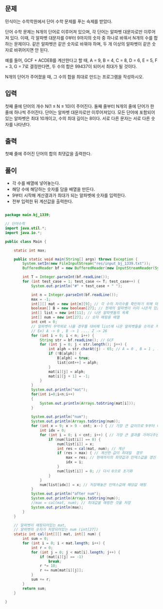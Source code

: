 문제
-----
민식이는 수학학원에서 단어 수학 문제를 푸는 숙제를 받았다.

단어 수학 문제는 N개의 단어로 이루어져 있으며, 각 단어는 알파벳 대문자로만 이루어져 있다. 
이때, 각 알파벳 대문자를 0부터 9까지의 숫자 중 하나로 바꿔서 N개의 수를 합하는 문제이다. 
같은 알파벳은 같은 숫자로 바꿔야 하며, 두 개 이상의 알파벳이 같은 숫자로 바뀌어지면 안 된다.

예를 들어, GCF + ACDEB를 계산한다고 할 때, A = 9, B = 4, C = 8, D = 6, E = 5, F = 3, G = 7로 결정한다면, 두 수의 합은 99437이 되어서 최대가 될 것이다.

N개의 단어가 주어졌을 때, 그 수의 합을 최대로 만드는 프로그램을 작성하시오.

입력
-----
첫째 줄에 단어의 개수 N(1 ≤ N ≤ 10)이 주어진다. 
둘째 줄부터 N개의 줄에 단어가 한 줄에 하나씩 주어진다. 
단어는 알파벳 대문자로만 이루어져있다. 모든 단어에 포함되어 있는 알파벳은 최대 10개이고, 수의 최대 길이는 8이다. 
서로 다른 문자는 서로 다른 숫자를 나타낸다.

출력
-----
첫째 줄에 주어진 단어의 합의 최댓값을 출력한다.

풀이
-----
* 각 수를 배열에 넣어놓는다.
* 해당 수에 해당하는 숫자를 담을 배열을 만든다.
* 9부터 시작해 계산결과가 최대가 되는 알파벳에 숫자를 입력한다.
* 전부 입력한 뒤 계산값을 출력한다.


```java

package main.bj_1339;

// 단어수학
import java.util.*;
import java.io.*;

public class Main {

	static int max;

	public static void main(String[] args) throws Exception {
		System.setIn(new FileInputStream("res/input_bj_1339.txt"));
		BufferedReader bf = new BufferedReader(new InputStreamReader(System.in));

		int T = Integer.parseInt(bf.readLine());
		for (int test_case = 1; test_case <= T; test_case++) {
			System.out.println("#" + test_case + " ");

			int n = Integer.parseInt(bf.readLine());
			max = -1;
			int[][] mat = new int[n][9]; // 각 수의 자리수를 확인하기 위해 마지막에 -1을 넣는다 -> 9칸의 배열로 선언
			boolean[] B = new boolean[27]; // 현재의 알파벳이 이미 나온적 있는지를 확인
			int[] list = new int[11]; // 나온 알파벳들의 목록
			int[] num = new int[27]; // 숫자 매핑용 배열
			int cnt = 0;
			// 알파벳이 무작위로 나올 경우를 대비해 list에 나온 알파벳들을 숫자로 치환하여 채운다
			// Ex) A -> 0 , B -> 1 .... Z -> 26
			for (int i = 0; i < n; i++) {
				String str = bf.readLine(); // GCF
				for (int j = 0; j < str.length(); j++) {
					int alph = str.charAt(j) - 65; // A = 0 , B = 1 , ....
					if (!B[alph]) {
						B[alph] = true;
						list[cnt++] = alph;
					}
					mat[i][j] = alph;
					mat[i][j + 1] = -1;
				}
			}
			System.out.println("mat");
			for(int i=0;i<n;i++)
			{
				System.out.println(Arrays.toString(mat[i]));
			}
			
			System.out.println("num");
			System.out.println(Arrays.toString(num));
			for (int x = 9; x > 9 - cnt; x--) { // 가장 큰 값이므로 9부터 하나씩 줄이며 채운다.
				int idx = 0;
				for (int i = 0; i < cnt; i++) { // 가장 큰 결과를 가져다주는 칸으로 넣는다.
					if (num[list[i]] == 0) {
						num[list[i]] = x;
						int res = cal(mat, num); // 계산
						if (res > max) { // 계산한 값이 최대일  경우
							max = res; // 현재까지의 최댓값과 인덱스값을 갱신
							idx = i;
						}
						num[list[i]] = 0; // 다시 0으로 초기화
					}
				}
				num[list[idx]] = x; // 저장해놓은 인덱스값에 해당값 매핑
			}
			System.out.println("after num");
			System.out.println(Arrays.toString(num));
			//max = cal(mat, num); // 최대값을 매핑한 것을 저장
			System.out.println(max);
		}
	}

	// 알파벳이 매핑되어있는 mat,
	// 알파벳의 숫자가 저장되어있는 num (int[27])
	static int cal(int[][] mat, int[] num) {
		int sum = 0;
		for (int i = 0; i < mat.length; i++) {
			int r = 0;
			for (int j = 0; j < mat[i].length; j++) {
				if (mat[i][j] == -1)
					break;
				r *= 10;
				r += num[mat[i][j]];
			}
			sum += r;
		}
		return sum;
	}

}
